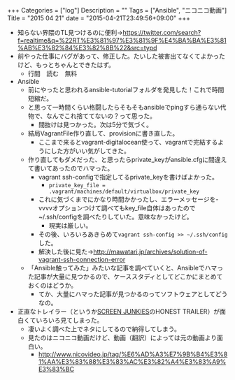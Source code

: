 +++
Categories = ["log"]
Description = ""
Tags = ["Ansible", "ニコニコ動画"]
Title = "2015 04 21"
date = "2015-04-21T23:49:56+09:00"
+++

* 知らない界隈のTL見つけるのに便利→https://twitter.com/search?f=realtime&q=%22RT%E3%81%97%E3%81%9F%E4%BA%BA%E3%81%AB%E3%82%84%E3%82%8B%22&src=typd
* 前やった仕事にバグがあって、修正した。たいした被害出てなくてよかったけど、もっとちゃんとできたはず。
	* 行間　読む　無料
* Ansible
	* 前にやったと思われるansible-tutorialフォルダを発見した！これで時間短縮だ。
	* と思って一時間くらい格闘したらそもそもansibleでpingすら通らない代物で、なんでこれ捨ててないの？って思った。
		* 間抜けは見つかった。次は5分で気づく。
	* 結局VagrantFile作り直して、provisionに書き直した。
		* ここまで来るとvagrant-digitalocean使って、vagrantで完結するようにした方がいい気がしてきた。
	* 作り直してもダメだった、と思ったらprivate_keyがansible.cfgに間違えて書いてあったのでハマった。
		* vagrant ssh-configで指定してるprivate_keyを書けばよかった。
			* `private_key_file = .vagrant/machines/default/virtualbox/private_key`
		* これに気づくまでにかなり時間かかったし、エラーメッセージを-vvvvオプションつけて調べてもkey_file自体はあったので~/.ssh/configを調べたりしていた。意味なかったけど。
			* 現実は厳しい。
		* その後、いろいろあきらめて`vagrant ssh-config >> ~/.ssh/config`した。
		* 解決した後に見た→http://mawatari.jp/archives/solution-of-vagrant-ssh-connection-error
	* 「Ansible触ってみた」みたいな記事を調べていくと、Ansibleでハマった記事が大量に見つかるので、ケーススタディとしてどこかにまとめておくのはどうか。
		* てか、大量にハマった記事が見つかるのってソフトウェアとしてどうなの。
* 正直なトレイラー（というか[SCREEN JUNKIES](https://www.youtube.com/user/screenjunkies?hl=ja&gl=JP)のHONEST TRAILER）が面白くていろいろ見てしまった。
	* 凄いよく調べた上でネタにしてるので納得してしまう。
	* 見たのはニコニコ動画だけど、動画（翻訳）によっては元の動画より面白い。
		* http://www.nicovideo.jp/tag/%E6%AD%A3%E7%9B%B4%E3%81%AA%E3%83%88%E3%83%AC%E3%82%A4%E3%83%A9%E3%83%BC